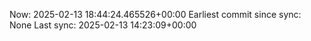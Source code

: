 Now: 2025-02-13 18:44:24.465526+00:00 Earliest commit since sync: None Last sync: 2025-02-13 14:23:09+00:00
